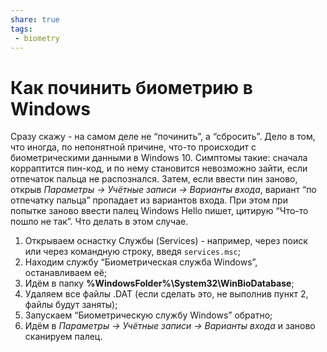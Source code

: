 ```yaml
---
share: true
tags:
 - biometry
---
```

# Как починить биометрию в Windows
Сразу скажу - на самом деле не “починить”, а “сбросить”. Дело в том, что иногда, по непонятной причине, что-то происходит с биометрическими данными в Windows 10. Симптомы такие: сначала корраптится пин-код, и по нему становится невозможно зайти, если отпечаток пальца не распознался. Затем, если ввести пин заново, открыв *Параметры → Учётные записи → Варианты входа*, вариант “по отпечатку пальца” пропадает из вариантов входа. При этом при попытке заново ввести палец Windows Hello пишет, цитирую “Что-то пошло не так”.
Что делать в этом случае.
1. Открываем оснастку Службы (Services) - например, через поиск или через командную строку, введя `services.msc`;
2. Находим службу “Биометрическая служба Windows”, останавливаем её;
3. Идём в папку **%WindowsFolder%\\System32\\WinBioDatabase**;
4. Удаляем все файлы .DAT (если сделать это, не выполнив пункт 2, файлы будут заняты);
5. Запускаем “Биометрическую службу Windows” обратно;
6. Идём в *Параметры → Учётные записи → Варианты входа* и заново сканируем палец.

